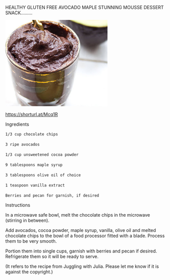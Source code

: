 HEALTHY GLUTEN FREE AVOCADO MAPLE STUNNING MOUSSE DESSERT SNACK.........


![HEALTHY GLUTEN FREE AVOCADO MAPLE STUNNING MOUSSE DESSERT SNACK](https://github.com/ywangnccu/ywang/blob/main/images/MapleAvocadoMousse.jpg)

https://shorturl.at/Mcq1R


Ingredients

    1/3 cup chocolate chips

    3 ripe avocados

    1/3 cup unsweetened cocoa powder

    9 tablespoons maple syrup

    3 tablespoons olive oil of choice

    1 teaspoon vanilla extract

    Berries and pecan for garnish, if desired


Instructions

In a microwave safe bowl, melt the chocolate chips in the microwave (stirring in between).

Add avocados, cocoa powder, maple syrup, vanilla, olive oil and melted chocolate chips to the bowl of a food processor fitted with a blade. Process them to be very smooth.

Portion them into single cups, garnish with berries and pecan if desired. Refrigerate them so it will be ready to serve.


(It refers to the recipe from Juggling with Julia. Please let me know if it is against the copyright.)
